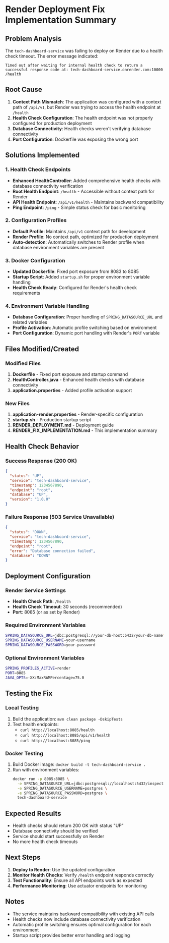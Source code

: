 # Render Deployment Fix Implementation Summary

## Problem Analysis

The `tech-dashboard-service` was failing to deploy on Render due to a health check timeout. The error message indicated:

```
Timed out after waiting for internal health check to return a successful response code at: tech-dashboard-service.onrender.com:10000 /health
```

## Root Cause

1. **Context Path Mismatch**: The application was configured with a context path of `/api/v1`, but Render was trying to access the health endpoint at `/health`
2. **Health Check Configuration**: The health endpoint was not properly configured for production deployment
3. **Database Connectivity**: Health checks weren't verifying database connectivity
4. **Port Configuration**: Dockerfile was exposing the wrong port

## Solutions Implemented

### 1. Health Check Endpoints

- **Enhanced HealthController**: Added comprehensive health checks with database connectivity verification
- **Root Health Endpoint**: `/health` - Accessible without context path for Render
- **API Health Endpoint**: `/api/v1/health` - Maintains backward compatibility
- **Ping Endpoint**: `/ping` - Simple status check for basic monitoring

### 2. Configuration Profiles

- **Default Profile**: Maintains `/api/v1` context path for development
- **Render Profile**: No context path, optimized for production deployment
- **Auto-detection**: Automatically switches to Render profile when database environment variables are present

### 3. Docker Configuration

- **Updated Dockerfile**: Fixed port exposure from 8083 to 8085
- **Startup Script**: Added `startup.sh` for proper environment variable handling
- **Health Check Ready**: Configured for Render's health check requirements

### 4. Environment Variable Handling

- **Database Configuration**: Proper handling of `SPRING_DATASOURCE_URL` and related variables
- **Profile Activation**: Automatic profile switching based on environment
- **Port Configuration**: Dynamic port handling with Render's `PORT` variable

## Files Modified/Created

### Modified Files

1. **Dockerfile** - Fixed port exposure and startup command
2. **HealthController.java** - Enhanced health checks with database connectivity
3. **application.properties** - Added profile activation support

### New Files

1. **application-render.properties** - Render-specific configuration
2. **startup.sh** - Production startup script
3. **RENDER_DEPLOYMENT.md** - Deployment guide
4. **RENDER_FIX_IMPLEMENTATION.md** - This implementation summary

## Health Check Behavior

### Success Response (200 OK)

```json
{
  "status": "UP",
  "service": "tech-dashboard-service",
  "timestamp": 1234567890,
  "endpoint": "root",
  "database": "UP",
  "version": "1.0.0"
}
```

### Failure Response (503 Service Unavailable)

```json
{
  "status": "DOWN",
  "service": "tech-dashboard-service",
  "timestamp": 1234567890,
  "endpoint": "root",
  "error": "Database connection failed",
  "database": "DOWN"
}
```

## Deployment Configuration

### Render Service Settings

- **Health Check Path**: `/health`
- **Health Check Timeout**: 30 seconds (recommended)
- **Port**: 8085 (or as set by Render)

### Required Environment Variables

```bash
SPRING_DATASOURCE_URL=jdbc:postgresql://your-db-host:5432/your-db-name?sslmode=require
SPRING_DATASOURCE_USERNAME=your-username
SPRING_DATASOURCE_PASSWORD=your-password
```

### Optional Environment Variables

```bash
SPRING_PROFILES_ACTIVE=render
PORT=8085
JAVA_OPTS=-XX:MaxRAMPercentage=75.0
```

## Testing the Fix

### Local Testing

1. Build the application: `mvn clean package -DskipTests`
2. Test health endpoints:
   - `curl http://localhost:8085/health`
   - `curl http://localhost:8085/api/v1/health`
   - `curl http://localhost:8085/ping`

### Docker Testing

1. Build Docker image: `docker build -t tech-dashboard-service .`
2. Run with environment variables:
   ```bash
   docker run -p 8085:8085 \
     -e SPRING_DATASOURCE_URL=jdbc:postgresql://localhost:5432/inspection \
     -e SPRING_DATASOURCE_USERNAME=postgres \
     -e SPRING_DATASOURCE_PASSWORD=postgres \
     tech-dashboard-service
   ```

## Expected Results

- Health checks should return 200 OK with status "UP"
- Database connectivity should be verified
- Service should start successfully on Render
- No more health check timeouts

## Next Steps

1. **Deploy to Render**: Use the updated configuration
2. **Monitor Health Checks**: Verify `/health` endpoint responds correctly
3. **Test Functionality**: Ensure all API endpoints work as expected
4. **Performance Monitoring**: Use actuator endpoints for monitoring

## Notes

- The service maintains backward compatibility with existing API calls
- Health checks now include database connectivity verification
- Automatic profile switching ensures optimal configuration for each environment
- Startup script provides better error handling and logging
